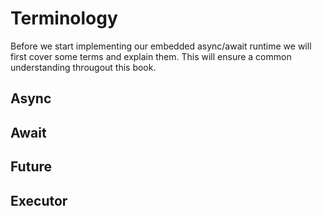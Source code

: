 # Terminology

Before we start implementing our embedded async/await runtime we will first cover some terms and explain them. This will ensure a common understanding througout this book.

## Async

## Await

## Future

## Executor
